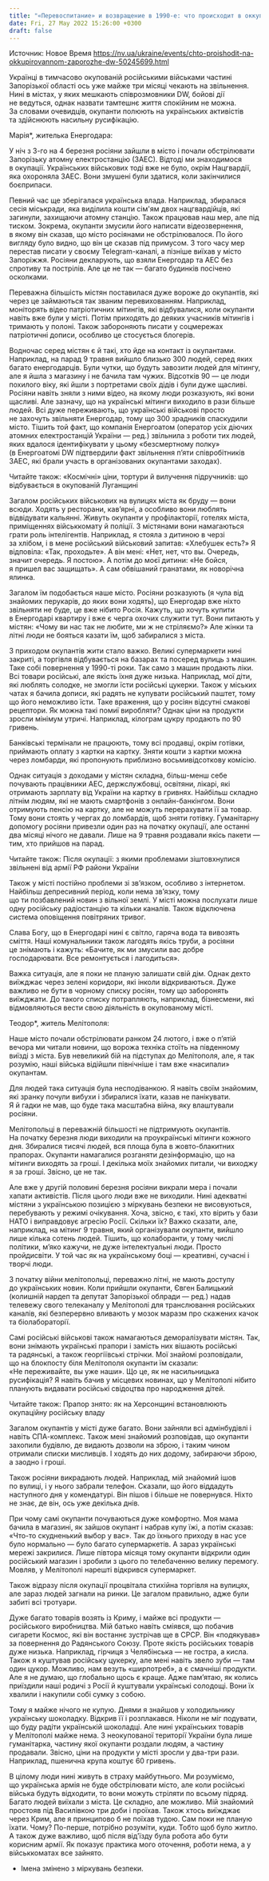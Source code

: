 ```yaml
---
title: "«Перевоспитание» и возвращение в 1990-е: что происходит в оккупированной Запорожской области — DW"
date: Fri, 27 May 2022 15:26:00 +0300
draft: false
---
```

Источник: Новое Время https://nv.ua/ukraine/events/chto-proishodit-na-okkupirovannom-zaporozhe-dw-50245699.html


 Українці в тимчасово окупованій російськими військами частині Запорізької області ось уже майже три місяці чекають на звільнення. Нині в містах, у яких мешкають співрозмовники DW, бойові дії не ведуться, однак назвати тамтешнє життя спокійним не можна. За словами очевидців, окупанти полюють на українських активістів та здійснюють насильну русифікацію.

Марія*, жителька Енергодара:

У ніч з 3-го на 4 березня росіяни зайшли в місто і почали обстрілювати Запорізьку атомну електростанцію (ЗАЕС). Відтоді ми знаходимося в окупації. Українських військових тоді вже не було, окрім Нацгвардії, яка охороняла ЗАЕС. Вони змушені були здатися, коли закінчилися боєприпаси.

Певний час ще зберігалася українська влада. Наприклад, збиралася сесія міськради, яка виділила кошти сім'ям двох нацгвардійців, які загинули, захищаючи атомну станцію. Також працював наш мер, але під тиском. Зокрема, окупанти змусили його написати відеозвернення, в якому він сказав, що місто росіянами не обстрілювалося. По його вигляду було видно, що він це сказав під примусом. З того часу мер перестав писати у своєму Telegram-каналі, а пізніше виїхав у місто Запоріжжя. Росіяни декларують, що взяли Енергодар та АЕС без спротиву та пострілів. Але це не так — багато будинків посічено осколками.

Переважна більшість містян поставилася дуже вороже до окупантів, які через це займаються так званим перевихованням. Наприклад, моніторять відео патріотичних мітингів, які відбувалися, коли окупанти навіть вже були у місті. Потім приходять до деяких учасників мітингів і тримають у полоні. Також забороняють писати у соцмережах патріотичні дописи, особливо це стосується блогерів.

Водночас серед містян є й такі, хто йде на контакт із окупантами. Наприклад, на парад 9 травня вийшло близько 300 людей, серед яких багато енергодарців. Були чутки, що будуть завозити людей для мітингу, але я йшла з магазину і не бачила там чужих. Відсотків 90 — це люди похилого віку, які йшли з портретами своїх дідів і були дуже щасливі. Росіяни навіть зняли з ними відео, на якому люди розказують, які вони щасливі. Але зазначу, що на українські мітинги виходило в рази більше людей. Всі дуже переживають, що українські військові просто не захочуть звільняти Енергодар, тому що 300 зрадників спаскудили місто. Тішить той факт, що компанія Енергоатом (оператор усіх діючих атомних електростанцій України — ред.) звільнила з роботи тих людей, яких вдалося ідентифікувати у цьому «безсмертному полку» (в Енергоатомі DW підтвердили факт звільнення п’яти співробітників ЗАЕС, які брали участь в організованих окупантами заходах).

Читайте також: «Космічні» ціни, тортури й вилучення підручників: що відбувається в окупованій Луганщині

Загалом російських військових на вулицях міста як бруду — вони всюди. Ходять у ресторани, кав’ярні, а особливо вони люблять відвідувати кальянні. Живуть окупанти у профілакторії, готелях міста, приміщеннях військкомату й поліції. З містянами вони намагаються грати роль інтелігентів. Наприклад, я стояла з дитиною в черзі за хлібом, і в мене російський військовий запитав: «Хлебушек есть?» Я відповіла: «Так, проходьте». А він мені: «Нет, нет, что вы. Очередь, значит очередь. Я постою». А потім до моєї дитини: «Не бойся, я пришел вас защищать». А сам обвішаний гранатами, як новорічна ялинка.

Загалом їм подобається наше місто. Росіяни розказують (я чула від знайомих перукарів, до яких вони ходять), що Енергодар вже ніхто звільняти не буде, це вже нібито Росія. Кажуть, що хочуть купити в Енергодарі квартиру і вже є черга охочих служити тут. Вони питають у містян: «Чому ви нас так не любите, ми ж не стріляємо?» Але жінки та літні люди не бояться казати їм, щоб забиралися з міста.

З приходом окупантів жити стало важко. Великі супермаркети нині закриті, а торгівля відбувається на базарах та посеред вулиць з машин. Таке собі повернення у 1990-ті роки. Так само з машин продають ліки. Всі товари російські, але якість їхня дуже низька. Наприклад, мої діти, які люблять солодке, не змогли їсти російські цукерки. Також у міських чатах я бачила дописи, які радять не купувати російський паштет, тому що його неможливо їсти. Таке враження, що у росіян відсутні смакові рецептори. Як можна такі помиї виробляти? Однак ціни на продукти зросли мінімум утричі. Наприклад, кілограм цукру продають по 90 гривень.

Банківські термінали не працюють, тому всі продавці, окрім готівки, приймають оплату з картки на картку. Зняти кошти з картки можна через ломбарди, які пропонують приблизно восьмивідсоткову комісію.

Однак ситуація з доходами у містян складна, більш-менш себе почувають працівники АЕС, держслужбовці, освітяни, лікарі, які отримають зарплату від України на картку в гривнях. Найбільш складно літнім людям, які не мають смартфонів з онлайн-банкінгом. Вони отримують пенсію на картку, але не можуть перерахувати її за товар. Тому вони стоять у чергах до ломбардів, щоб зняти готівку. Гуманітарну допомогу росіяни привезли один раз на початку окупації, але останні два місяці нічого не давали. Лише на 9 травня роздавали якісь пакети — тим, хто прийшов на парад.

Читайте також: Після окупації: з якими проблемами зіштовхнулися звільнені від армії РФ райони України

Також у місті постійно проблеми зі зв’язком, особливо з інтернетом. Найбільш депресивний період, коли нема зв’язку, тому що ти позбавлений новин з вільної землі. У місті можна послухати лише одну російську радіостанцію та кільки каналів. Також відключена система оповіщення повітряних тривог.

Слава Богу, що в Енергодарі нині є світло, гаряча вода та вивозять сміття. Наші комунальники також лагодять якісь труби, а росіяни це знімають і кажуть: «Бачите, як ми змусили вас добре господарювати. Все ремонтується і лагодиться».

Важка ситуація, але я поки не планую залишати свій дім. Однак дехто виїжджає через зелені коридори, які інколи відкриваються. Дуже важливо не бути в чорному списку росіян, тому що заборонять виїжджати. До такого списку потрапляють, наприклад, бізнесмени, які відмовляються вести свою діяльність в окупованому місті.

Теодор*, житель Мелітополя:

Наше місто почали обстрілювати ранком 24 лютого, і вже о п’ятій вечора ми читали новини, що ворожа техніка стоїть на південному виїзді з міста. Був невеликий бій на підступах до Мелітополя, але, я так розумію, наші війська відійшли північніше і там вже «насипали» окупантам.

Для людей така ситуація була несподіванкою. Я навіть своїм знайомим, які зранку почули вибухи і збиралися їхати, казав не панікувати. Я й гадки не мав, що буде така масштабна війна, яку влаштували росіяни.

Мелітопольці в переважній більшості не підтримують окупантів. На початку березня люди виходили на проукраїнські мітинги кожного дня. Збиралися тисячі людей, вся площа була в жовто-блакитних прапорах. Окупанти намагалися розганяти дезінформацію, що на мітинги виходять за гроші. І декілька моїх знайомих питали, чи виходжу я за гроші. Звісно, це не так.

Але вже у другій половині березня росіяни викрали мера і почали хапати активістів. Після цього люди вже не виходили. Нині адекватні містяни з українською позицією з міркувань безпеки не висовуються, перебувають у режимі очікування. Хоча, звісно, є такі, хто вірить у бази НАТО і виправдовує агресію Росії. Скільки їх? Важко сказати, але, наприклад, на мітинг 9 травня, який організували окупанти, вийшло лише кілька сотень людей. Тішить, що колаборанти, у тому числі політики, м’яко кажучи, не дуже інтелектуальні люди. Просто пройдисвіти. У той час як на українському боці — креативні, сучасні і творчі люди.

З початку війни мелітопольці, переважно літні, не мають доступу до українських новин. Коли прийшли окупанти, Євген Балицький (колишній нардеп та депутат Запорізької облради — ред.) надав телевежу свого телеканалу у Мелітополі для транслювання російських каналів, які безперервно вливають у мозок маразм про скажених качок та біолабораторії.

Самі російські військові також намагаються деморалізувати містян. Так, вони знімають українські прапори і замість них вішають російські та радянські, а також георгіївські стрічки. Мої знайомі розповідали, що на блокпосту біля Мелітополя окупанти їм сказали: «Не переживайте, вы уже наши». Що це, як не насильницька русифікація? Я навіть бачив у місцевих новинах, що у Мелітополі нібито планують видавати російські свідоцтва про народження дітей.

Читайте також: Прапор знято: як на Херсонщині встановлюють окупаційну російську владу

Загалом окупантів у місті дуже багато. Вони зайняли всі адмінбудівлі і навіть СПА-комплекс. Також мені знайомий розповідав, що окупанти захопили будівлю, де видають дозволи на зброю, і таким чином отримали списки мисливців. І ходять до них додому, забираючи зброю, а заодно і гроші.

Також росіяни викрадають людей. Наприклад, мій знайомий ішов по вулиці, і у нього забрали телефон. Сказали, що його віддадуть наступного дня у комендатурі. Він пішов і більше не повернувся. Ніхто не знає, де він, ось уже декілька днів.

При чому самі окупанти почуваються дуже комфортно. Моя мама бачила в магазині, як зайшов окупант і набрав купу їжі, а потім сказав: «Что-то скудненький выбор у вас». Так до їхнього приходу в нас усе було нормально — було багато супермаркетів. А зараз українські мережі закрилися. Лише півтора місяця тому окупанти відкрили один російський магазин і зробили з цього по телебаченню велику перемогу. Мовляв, у Мелітополі нарешті відкрився супермаркет.

Також відразу після окупації процвітала стихійна торгівля на вулицях, але зараз людей загнали на ринки. Це загалом правильно, адже були забиті всі тротуари.

Дуже багато товарів возять із Криму, і майже всі продукти — російського виробництва. Мій батько навіть сміявся, що побачив сигарети Космос, які він востаннє зустрічав ще в СРСР. Він «подякував» за повернення до Радянського Союзу. Проте якість російських товарів дуже низька. Наприклад, гірчиця з Челябінська — не гостра, а кисла. Також я куштував російську цукерку, але мені навіть звело зуби — там один цукор. Можливо, нам везуть «ширпотреб», а є смачніші продукти. Але я не думаю, що глобально щось є краще. Адже пам’ятаю, як колись приїздили наші родичі з Росії й куштували українські солодощі. Вони їх хвалили і накупили собі сумку з собою.

Тому я майже нічого не купую. Днями я знайшов у холодильнику українську шоколадку. Відкрив її і розплакався. Ніколи не міг подувати, що буду радіти українській шоколадці. Але нині українських товарів у Мелітополі майже нема. З неокупованої території України була лише гуманітарка, частину якої окупанти роздали людям, а частину продавали. Звісно, ціни на продукти у місті зросли у два-три рази. Наприклад, пшенична крупа коштує 60 гривень.

В цілому люди нині живуть в страху майбутнього. Ми розуміємо, що українська армія не буде обстрілювати місто, але коли російські війська будуть відходити, то вони можуть стріляти по всьому підряд. Багато людей виїхали з міста. Це складно, але можливо. Мій знайомий простояв під Василівкою три доби і проїхав. Також хтось виїжджає через Крим, але я принципово б не поїхав тудою. Сам поки не планую їхати. Чому? По-перше, потрібно розуміти, куди. Тобто щоб було житло. А також дуже важливо, щоб після від'їзду була робота або бути корисним армії. Як показує практика мого оточення, роботи нема, а у військкоматах все зайнято.

* Імена змінено з міркувань безпеки.
